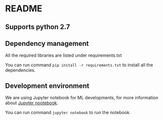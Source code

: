 # README

## Supports python 2.7

## Dependency management

All the required libraries are listed under requirements.txt

You can run command `pip install -r requirements.txt` to install all the dependencies.

## Development environment

We are using Jupyter notebook for ML developments, for more information 
about [Jupyter nootebook](http://jupyter.org).

You can run command `jupyter notebook` to run the notebook.
